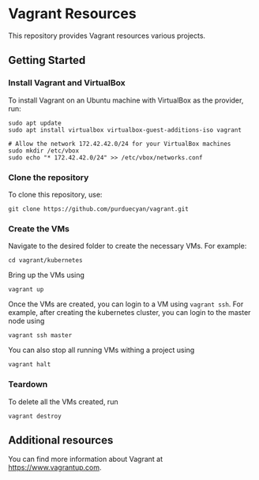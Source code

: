# Vagrant Resources
This repository provides Vagrant resources various projects.

## Getting Started
### Install Vagrant and VirtualBox
To install Vagrant on an Ubuntu machine with VirtualBox as the provider, run:
```shell
sudo apt update
sudo apt install virtualbox virtualbox-guest-additions-iso vagrant

# Allow the network 172.42.42.0/24 for your VirtualBox machines
sudo mkdir /etc/vbox
sudo echo "* 172.42.42.0/24" >> /etc/vbox/networks.conf
```

### Clone the repository
To clone this repository, use:
```shell
git clone https://github.com/purduecyan/vagrant.git
```

### Create the VMs
Navigate to the desired folder to create the necessary VMs. For example:
```shell
cd vagrant/kubernetes
```
Bring up the VMs using
```shell
vagrant up
```
Once the VMs are created, you can login to a VM using `vagrant ssh`. 
For example, after creating the kubernetes cluster, you can login to the master node using
```shell
vagrant ssh master
```
You can also stop all running VMs withing a project using 
```shell
vagrant halt
```

### Teardown
To delete all the VMs created, run
```shell
vagrant destroy
```

## Additional resources
You can find more information about Vagrant at https://www.vagrantup.com.
